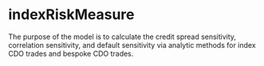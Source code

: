 # indexRiskMeasure
The purpose of the model is to calculate the credit spread sensitivity, correlation sensitivity, and default sensitivity via analytic methods for index CDO trades and bespoke CDO trades. 
